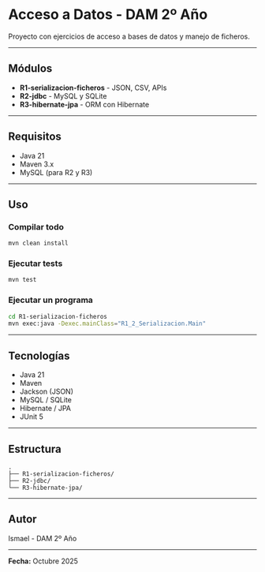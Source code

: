 # Acceso a Datos - DAM 2º Año

Proyecto con ejercicios de acceso a bases de datos y manejo de ficheros.

---

## Módulos

- **R1-serializacion-ficheros** - JSON, CSV, APIs
- **R2-jdbc** - MySQL y SQLite
- **R3-hibernate-jpa** - ORM con Hibernate

---

## Requisitos

- Java 21
- Maven 3.x
- MySQL (para R2 y R3)

---

## Uso

### Compilar todo
```bash
mvn clean install
```

### Ejecutar tests
```bash
mvn test
```

### Ejecutar un programa
```bash
cd R1-serializacion-ficheros
mvn exec:java -Dexec.mainClass="R1_2_Serializacion.Main"
```

---

## Tecnologías

- Java 21
- Maven
- Jackson (JSON)
- MySQL / SQLite
- Hibernate / JPA
- JUnit 5

---

## Estructura
```
.
├── R1-serializacion-ficheros/
├── R2-jdbc/
└── R3-hibernate-jpa/
```

---

## Autor

Ismael - DAM 2º Año

---

**Fecha:** Octubre 2025
